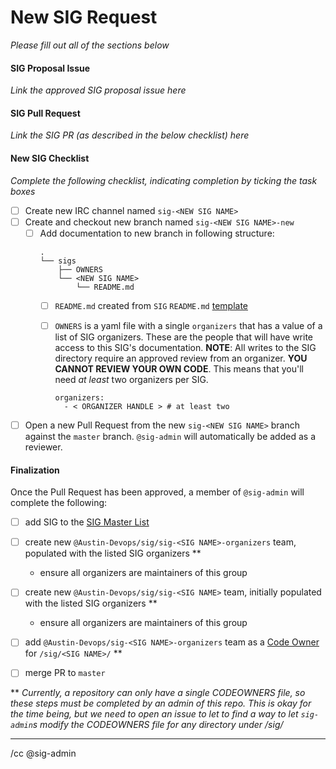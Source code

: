 # New SIG Request
_Please fill out all of the sections below_


#### SIG Proposal Issue
_Link the approved SIG proposal issue here_

#### SIG Pull Request
_Link the SIG PR (as described in the below checklist) here_

#### New SIG Checklist
_Complete the following checklist, indicating completion by ticking the task boxes_
- [ ] Create new IRC channel named `sig-<NEW SIG NAME>`
- [ ] Create and checkout new branch named `sig-<NEW SIG NAME>-new`
  - [ ] Add documentation to new branch in following structure:
      ```
      .
      └── sigs
          ├── OWNERS
          └── <NEW SIG NAME>
              └── README.md     
      ```
      - [ ] `README.md` created from `SIG` `README.md` [template](./README_TEMPLATE/sig_readme_template.md)
      - [ ] `OWNERS` is a yaml file with a single `organizers` that has a value of a list of SIG organizers. These are the people that will have write access to this SIG's documentation. **NOTE**: All writes to the SIG directory require an approved review from an organizer. **YOU CANNOT REVIEW YOUR OWN CODE**. This means that you'll need _at least_ two organizers per SIG.

        ```
        organizers:
          - < ORGANIZER HANDLE > # at least two
        ```

- [ ] Open a new Pull Request from the new `sig-<NEW SIG NAME>` branch against the `master` branch. `@sig-admin` will automatically be added as a reviewer.

#### Finalization
Once the Pull Request has been approved, a member of `@sig-admin` will complete the following:
- [ ] add SIG to the [SIG Master List](../../sigs/sig-master-list.md)
- [ ] create new `@Austin-Devops/sig/sig-<SIG NAME>-organizers` team, populated with the listed SIG organizers       **
   * ensure all organizers are maintainers of this group
- [ ] create new `@Austin-Devops/sig/sig-<SIG NAME>` team, initially populated with the listed SIG organizers        **
   * ensure all organizers are maintainers of this group
- [ ] add `@Austin-Devops/sig-<SIG NAME>-organizers` team as a [Code Owner](../CODEOWNERS) for `/sig/<SIG NAME>/`    **
- [ ] merge PR to `master`


\** _Currently, a repository can only have a single CODEOWNERS file, so these steps must be completed by an admin of this repo. This is okay for the time being, but we need to open an issue to let to find a way to let `sig-admin`s modify the CODEOWNERS file for any directory under /sig/_
___
/cc @sig-admin
